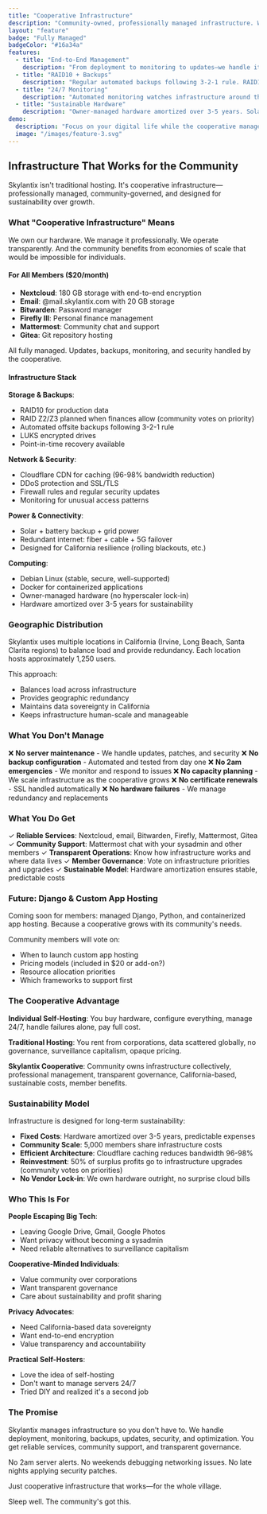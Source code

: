 ```yaml
---
title: "Cooperative Infrastructure"
description: "Community-owned, professionally managed infrastructure. We handle everything so you can focus on your digital life, not server maintenance."
layout: "feature"
badge: "Fully Managed"
badgeColor: "#16a34a"
features:
  - title: "End-to-End Management"
    description: "From deployment to monitoring to updates—we handle it all. No DevOps degree required. Just use your apps."
  - title: "RAID10 + Backups"
    description: "Regular automated backups following 3-2-1 rule. RAID10 storage with Z2/Z3 planned. Your data is protected without you thinking about it."
  - title: "24/7 Monitoring"
    description: "Automated monitoring watches infrastructure around the clock. We respond to issues before you notice problems. Proactive maintenance."
  - title: "Sustainable Hardware"
    description: "Owner-managed hardware amortized over 3-5 years. Solar + battery + grid power. Redundant internet. Built to last."
demo:
  description: "Focus on your digital life while the cooperative manages infrastructure for everyone."
  image: "/images/feature-3.svg"
---
```


## Infrastructure That Works for the Community

Skylantix isn't traditional hosting. It's cooperative infrastructure—professionally managed, community-governed, and designed for sustainability over growth.

### What "Cooperative Infrastructure" Means

We own our hardware. We manage it professionally. We operate transparently. And the community benefits from economies of scale that would be impossible for individuals.

#### For All Members ($20/month)
- **Nextcloud**: 180 GB storage with end-to-end encryption
- **Email**: @mail.skylantix.com with 20 GB storage
- **Bitwarden**: Password manager
- **Firefly III**: Personal finance management
- **Mattermost**: Community chat and support
- **Gitea**: Git repository hosting

All fully managed. Updates, backups, monitoring, and security handled by the cooperative.

#### Infrastructure Stack

**Storage & Backups**:
- RAID10 for production data
- RAID Z2/Z3 planned when finances allow (community votes on priority)
- Automated offsite backups following 3-2-1 rule
- LUKS encrypted drives
- Point-in-time recovery available

**Network & Security**:
- Cloudflare CDN for caching (96-98% bandwidth reduction)
- DDoS protection and SSL/TLS
- Firewall rules and regular security updates
- Monitoring for unusual access patterns

**Power & Connectivity**:
- Solar + battery backup + grid power
- Redundant internet: fiber + cable + 5G failover
- Designed for California resilience (rolling blackouts, etc.)

**Computing**:
- Debian Linux (stable, secure, well-supported)
- Docker for containerized applications
- Owner-managed hardware (no hyperscaler lock-in)
- Hardware amortized over 3-5 years for sustainability

### Geographic Distribution

Skylantix uses multiple locations in California (Irvine, Long Beach, Santa Clarita regions) to balance load and provide redundancy. Each location hosts approximately 1,250 users.

This approach:
- Balances load across infrastructure
- Provides geographic redundancy
- Maintains data sovereignty in California
- Keeps infrastructure human-scale and manageable

### What You Don't Manage

❌ **No server maintenance** - We handle updates, patches, and security
❌ **No backup configuration** - Automated and tested from day one
❌ **No 2am emergencies** - We monitor and respond to issues
❌ **No capacity planning** - We scale infrastructure as the cooperative grows
❌ **No certificate renewals** - SSL handled automatically
❌ **No hardware failures** - We manage redundancy and replacements

### What You Do Get

✓ **Reliable Services**: Nextcloud, email, Bitwarden, Firefly, Mattermost, Gitea
✓ **Community Support**: Mattermost chat with your sysadmin and other members
✓ **Transparent Operations**: Know how infrastructure works and where data lives
✓ **Member Governance**: Vote on infrastructure priorities and upgrades
✓ **Sustainable Model**: Hardware amortization ensures stable, predictable costs

### Future: Django & Custom App Hosting

Coming soon for members: managed Django, Python, and containerized app hosting. Because a cooperative grows with its community's needs.

Community members will vote on:
- When to launch custom app hosting
- Pricing models (included in $20 or add-on?)
- Resource allocation priorities
- Which frameworks to support first

### The Cooperative Advantage

**Individual Self-Hosting**: You buy hardware, configure everything, manage 24/7, handle failures alone, pay full cost.

**Traditional Hosting**: You rent from corporations, data scattered globally, no governance, surveillance capitalism, opaque pricing.

**Skylantix Cooperative**: Community owns infrastructure collectively, professional management, transparent governance, California-based, sustainable costs, member benefits.

### Sustainability Model

Infrastructure is designed for long-term sustainability:

- **Fixed Costs**: Hardware amortized over 3-5 years, predictable expenses
- **Community Scale**: 5,000 members share infrastructure costs
- **Efficient Architecture**: Cloudflare caching reduces bandwidth 96-98%
- **Reinvestment**: 50% of surplus profits go to infrastructure upgrades (community votes on priorities)
- **No Vendor Lock-in**: We own hardware outright, no surprise cloud bills

### Who This Is For

**People Escaping Big Tech**:
- Leaving Google Drive, Gmail, Google Photos
- Want privacy without becoming a sysadmin
- Need reliable alternatives to surveillance capitalism

**Cooperative-Minded Individuals**:
- Value community over corporations
- Want transparent governance
- Care about sustainability and profit sharing

**Privacy Advocates**:
- Need California-based data sovereignty
- Want end-to-end encryption
- Value transparency and accountability

**Practical Self-Hosters**:
- Love the idea of self-hosting
- Don't want to manage servers 24/7
- Tried DIY and realized it's a second job

### The Promise

Skylantix manages infrastructure so you don't have to. We handle deployment, monitoring, backups, updates, security, and optimization. You get reliable services, community support, and transparent governance.

No 2am server alerts. No weekends debugging networking issues. No late nights applying security patches.

Just cooperative infrastructure that works—for the whole village.

Sleep well. The community's got this.
